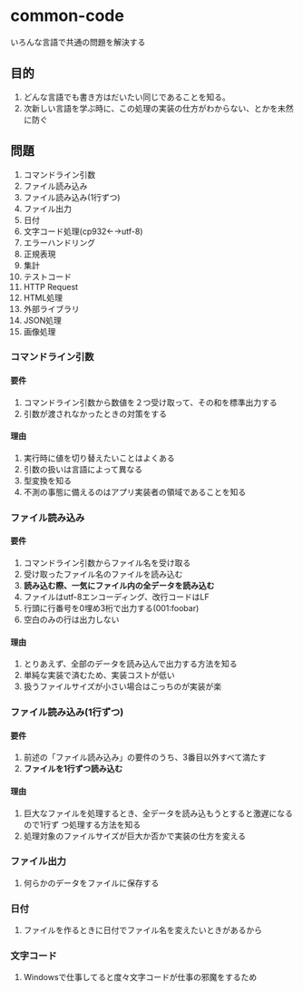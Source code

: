 # common-code

いろんな言語で共通の問題を解決する

## 目的

1. どんな言語でも書き方はだいたい同じであることを知る。
1. 次新しい言語を学ぶ時に、この処理の実装の仕方がわからない、とかを未然に防ぐ

## 問題

1. コマンドライン引数
1. ファイル読み込み
1. ファイル読み込み(1行ずつ)
1. ファイル出力
1. 日付
1. 文字コード処理(cp932←→utf-8)
1. エラーハンドリング
1. 正規表現
1. 集計
1. テストコード
1. HTTP Request
1. HTML処理
1. 外部ライブラリ
1. JSON処理
1. 画像処理

### コマンドライン引数

#### 要件

1. コマンドライン引数から数値を２つ受け取って、その和を標準出力する
1. 引数が渡されなかったときの対策をする

#### 理由

1. 実行時に値を切り替えたいことはよくある
1. 引数の扱いは言語によって異なる
1. 型変換を知る
1. 不測の事態に備えるのはアプリ実装者の領域であることを知る

### ファイル読み込み

#### 要件

1. コマンドライン引数からファイル名を受け取る
1. 受け取ったファイル名のファイルを読み込む
1. **読み込む際、一気にファイル内の全データを読み込む**
1. ファイルはutf-8エンコーディング、改行コードはLF
1. 行頭に行番号を0埋め3桁で出力する(001:foobar)
1. 空白のみの行は出力しない

#### 理由

1. とりあえず、全部のデータを読み込んで出力する方法を知る
1. 単純な実装で済むため、実装コストが低い
1. 扱うファイルサイズが小さい場合はこっちのが実装が楽

### ファイル読み込み(1行ずつ)

#### 要件

1. 前述の「ファイル読み込み」の要件のうち、3番目以外すべて満たす
1. **ファイルを1行ずつ読み込む**

#### 理由

1. 巨大なファイルを処理するとき、全データを読み込もうとすると激遅になるので1行ず
   つ処理する方法を知る
1. 処理対象のファイルサイズが巨大か否かで実装の仕方を変える

### ファイル出力

1. 何らかのデータをファイルに保存する

### 日付

1. ファイルを作るときに日付でファイル名を変えたいときがあるから

### 文字コード

1. Windowsで仕事してると度々文字コードが仕事の邪魔をするため
